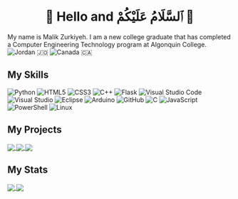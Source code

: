 
<div align="center">
<h1><b>👋 Hello and ٱلسَّلَامُ عَلَيْكُمْ 👋</b></h1>
</div>

My name is Malik Zurkiyeh. I am a new college graduate that has completed a Computer Engineering Technology program at Algonquin College. <br>
![Jordan](https://raw.githubusercontent.com/stevenrskelton/flag-icon/master/png/16/country-4x3/jo.png) 🇯🇴  ![Canada](https://raw.githubusercontent.com/stevenrskelton/flag-icon/master/png/16/country-4x3/ca.png) 🇨🇦



## My Skills
![Python](https://img.shields.io/badge/python-3670A0?style=for-the-badge&logo=python&logoColor=ffdd54)
![HTML5](https://img.shields.io/badge/html5-%23E34F26.svg?style=for-the-badge&logo=html5&logoColor=white)
![CSS3](https://img.shields.io/badge/css3-%231572B6.svg?style=for-the-badge&logo=css3&logoColor=white)
![C++](https://img.shields.io/badge/c++-%2300599C.svg?style=for-the-badge&logo=c%2B%2B&logoColor=white)
![Flask](https://img.shields.io/badge/flask-%23000.svg?style=for-the-badge&logo=flask&logoColor=white)
![Visual Studio Code](https://img.shields.io/badge/Visual%20Studio%20Code-0078d7.svg?style=for-the-badge&logo=visual-studio-code&logoColor=white)
![Visual Studio](https://img.shields.io/badge/Visual%20Studio-5C2D91.svg?style=for-the-badge&logo=visual-studio&logoColor=white)
![Eclipse](https://img.shields.io/badge/Eclipse-FE7A16.svg?style=for-the-badge&logo=Eclipse&logoColor=white)
![Arduino](https://img.shields.io/badge/-Arduino-00979D?style=for-the-badge&logo=Arduino&logoColor=white)
![GitHub](https://img.shields.io/badge/github-%23121011.svg?style=for-the-badge&logo=github&logoColor=white)
![C](https://img.shields.io/badge/c-%2300599C.svg?style=for-the-badge&logo=c&logoColor=white)
![JavaScript](https://img.shields.io/badge/javascript-%23323330.svg?style=for-the-badge&logo=javascript&logoColor=%23F7DF1E)
![PowerShell](https://img.shields.io/badge/PowerShell-%235391FE.svg?style=for-the-badge&logo=powershell&logoColor=white)
![Linux](https://img.shields.io/badge/Linux-FCC624?style=for-the-badge&logo=linux&logoColor=black)


## My Projects
<a href="https://github.com/m-zurkiyeh/PyDuinoPong">
  <img align="center" src="https://github-readme-stats-m-zurkiyehs-projects.vercel.app/api/pin/?username=m-zurkiyeh&repo=PyDuinoPong&show_owner=true&theme=dark">
</a>

<a href="https://github.com/m-zurkiyeh/Login">
  <img align="center" src="https://github-readme-stats-qae1-4j1goys4d-m-zurkiyehs-projects.vercel.app/api/pin/?username=m-zurkiyeh&repo=Login&show_owner=true&theme=dark">
</a>

<a href="https://github.com/m-zurkiyeh/JavaPaint">
  <img align="center" src="https://github-readme-stats-m-zurkiyehs-projects.vercel.app/api/pin/?username=m-zurkiyeh&repo=JavaPaint&show_owner=true&theme=dark">
</a>
  

## My Stats
<a href="https://github.com/anuraghazra/github-readme-stats">
  <img align="center" src="https://github-readme-stats-m-zurkiyehs-projects.vercel.app/api?username=m-zurkiyeh&show_icons=true&theme=transparent&rank_icon=github">
</a>

<a href="https://github.com/anuraghazra/github-readme-stats">
  <img align="center" src="https://github-readme-stats-m-zurkiyehs-projects.vercel.app/api/top-langs/?username=m-zurkiyeh&layout=compact&hide=cmake&langs_count=8&theme=transparent">
</a>




